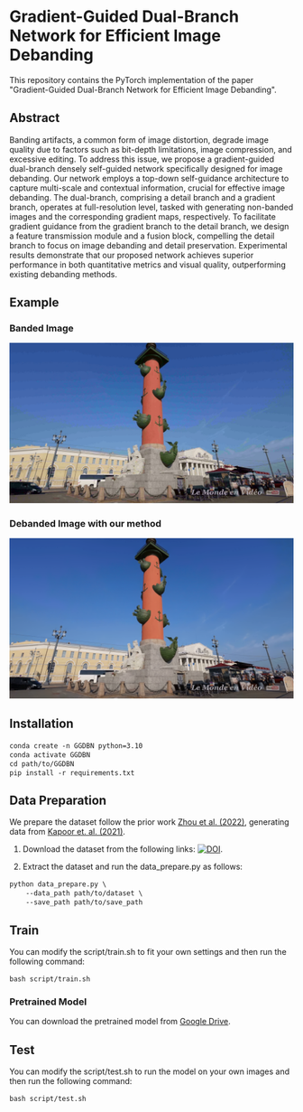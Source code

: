 # Gradient-Guided Dual-Branch Network for Efficient Image Debanding


This repository contains the PyTorch implementation of the paper "Gradient-Guided Dual-Branch Network for Efficient Image Debanding".


## Abstract

Banding artifacts, a common form of image distortion, degrade image quality due to factors such as bit-depth limitations, image compression, and excessive editing. To address this issue, we propose a gradient-guided dual-branch densely self-guided network specifically designed for image debanding. Our network employs a top-down self-guidance architecture to capture multi-scale and contextual information, crucial for effective image debanding. The dual-branch, comprising a detail branch and a gradient branch, operates at full-resolution level, tasked with generating non-banded images and the corresponding gradient maps, respectively. To facilitate gradient guidance from the gradient branch to the detail branch, we design a feature transmission module and a fusion block, compelling the detail branch to focus on image debanding and detail preservation. Experimental results demonstrate that our proposed network achieves superior performance in both quantitative metrics and visual quality, outperforming existing debanding methods.


## Example

### Banded Image

![banded_image](./example/banded.png)

### Debanded Image with our method

![deband_image](./example/debanding_result.png)

## Installation

```
conda create -n GGDBN python=3.10
conda activate GGDBN
cd path/to/GGDBN
pip install -r requirements.txt
```

## Data Preparation

We prepare the dataset follow the prior work [Zhou et al. (2022)](https://github.com/RaymondLZhou/deepDeband), generating data from [Kapoor et. al. (2021)](https://github.com/akshay-kap/Meng-699-Image-Banding-detection).

1. Download the dataset from the following links: [![DOI](https://zenodo.org/badge/DOI/10.5281/zenodo.4513740.svg)](https://doi.org/10.5281/zenodo.4513740).

2. Extract the dataset and run the data_prepare.py as follows:

```
python data_prepare.py \
    --data_path path/to/dataset \
    --save_path path/to/save_path
```

## Train

You can modify the script/train.sh to fit your own settings and then run the following command:

```
bash script/train.sh
```

### Pretrained Model

You can download the pretrained model from [Google Drive](https://drive.google.com/drive/folders/1WJ8P81H0a2aFY_RnuvLYUbv0lZU1xLoO?usp=sharing).


## Test

You can modify the script/test.sh to run the model on your own images and then run the following command:

```
bash script/test.sh
```

